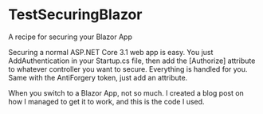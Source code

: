 # TestSecuringBlazor
A recipe for securing your Blazor App

Securing a normal ASP.NET Core 3.1 web app is easy. You just AddAuthentication in your Startup.cs file, then add the [Authorize] attribute to whatever controller you want to secure. Everything is handled for you. Same with the AntiForgery token, just add an attribute. 

When you switch to a Blazor App, not so much. I created a blog post on how I managed to get it to work, and this is the code I used.
